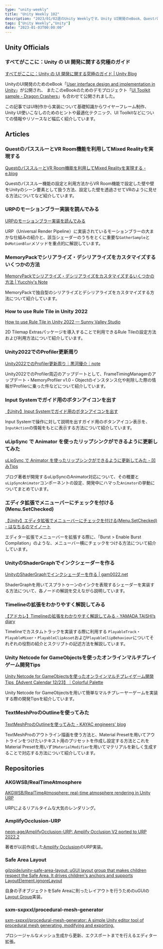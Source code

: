 ```yaml
---
type: "unity-weekly"
title: "Unity Weekly 102"
description: "2023/01/02週のUnity Weeklyです。Unity UI開発のeBook、Questパススルー、URPモーションブラー、Unity2022でのProfilerアップデート、MemoryPackなどについて取り上げています。"
tags: ["Unity Weekly","Unity"]
date: "2023-01-03T00:00:00"
---
```


## Unity Officials

### すべてがここに：Unity の UI 開発に関する究極のガイド 

[すべてがここに：Unity の UI 開発に関する究極のガイド | Unity Blog](https://blog.unity.com/ja/games/ultimate-guide-to-creating-ui-interfaces)

UnityのUI開発のためのeBook「[User interface design and implementation in Unity](https://resources.unity.com/games/user-interface-design-and-implementation-in-unity)」が公開され、
またこのeBookのためのデモプロジェクト「[UI Toolkit sample - Dragon Crashers](https://assetstore.unity.com/packages/essentials/tutorial-projects/ui-toolkit-sample-dragon-crashers-231178)」も合わせて公開されました。

この記事ではUI制作から実装について基礎知識からワイヤーフレーム制作、Unity UI使いこなしのためのヒントや最適化テクニック、UI Toolkitなどについての情報やリソースなど幅広く紹介しています。

## Articles

###  QuestのパススルーとVR Room機能を利用してMixed Realityを実現する

[QuestのパススルーとVR Room機能を利用してMixed Realityを実現する - e.blog](https://edom18.hateblo.jp/entry/2023/01/01/162510)

Questのパススルー機能の設定と利用方法からVR Room機能で設定した壁や壁をUnityのシーン要素として扱う方法、設定した壁を透過させてVRのように見せる方法についてなど紹介しています。

### URPのモーションブラー実装を読んでみる

[URPのモーションブラー実装を読んでみる](https://zenn.dev/r_ngtm/articles/urp-motion-blur)

URP（Universal Render Pipeline）に実装されているモーションブラーの大まかな仕組みの紹介と、該当シェーダーのうちをとくに重要な`GatherSample`と`DoMotionBlur`メソッドを重点的に解説しています。

### MemoryPackでシリアライズ・デシリアライズをカスタマイズするいくつかの方法

[MemoryPackでシリアライズ・デシリアライズをカスタマイズするいくつかの方法 | Yucchiy's Note](https://blog.yucchiy.com/2023/01/memorypack-custom-serialize-deserialize/)

MemoryPackで独自型のシリアライズとデシリアライズをカスタマイズする方法について紹介しています。

### How to use Rule Tile in Unity 2022

[How to use Rule Tile in Unity 2022 — Sunny Valley Studio](https://www.sunnyvalleystudio.com/blog/rule-tile-in-unity-2022)

2D Tilemap Extrasパッケージを導入することで利用できるRule Tileの設定方法および利用方法について紹介しています。

### Unity2022でのProfiler更新周り

[Unity2022でのProfiler更新周り｜黒河優介｜note](https://note.com/wotakuro/n/ndfe69d11324a)

Unity2022でのProfiler周辺のアップデートとして、FrameTimingManagerのアップデート・MemoryProfiler v1.0・Objectのインスタンス化や削除した際の情報がProfilerに乗った件などについて紹介しています。

### Input Systemでガイド用のボタンアイコンを出す

[【Unity】Input Systemでガイド用のボタンアイコンを出す](https://zenn.dev/ruccho/articles/9b9f7fd63b921c)

Input Systemで操作に対して説明を出すガイド用のボタンアイコン表示を、`InputAction`の情報をもとに表示する方法について紹介しています。

### uLipSync で Animator を使ったリップシンクができるように更新してみた

[uLipSync で Animator を使ったリップシンクができるように更新してみた - 凹みTips](https://tips.hecomi.com/entry/2022/12/28/233803)

ブログ著者が開発するuLipSyncのAnimator対応について、その概要と`uLipSyncAnimator`コンポーネントの設定、開発中にハマった`Animator`の挙動についてまとめています。

### エディタ拡張でメニューバーにチェックを付ける(Menu.SetChecked)

[【Unity】エディタ拡張でメニューバーにチェックを付ける(Menu.SetChecked) - はなちるのマイノート](https://www.hanachiru-blog.com/entry/2023/01/02/120000)

エディター拡張でメニューバーを拡張する際に、「Burst > Enable Burst Compilation」のような、メニューバー横にチェックをつける方法について紹介しています。

### UnityのShaderGraphでインクシェーダーを作る

[UnityのShaderGraphでインクシェーダーを作る | gam0022.net](https://gam0022.net/blog/2022/12/25/unity-ink-shader/)

ShaderGraphを用いてスプラトゥーンのインクを表現するシェーダーを実装する方法について、各ノードの解説を交えながら説明しています。

### Timelineの拡張をわかりやすく解説してみる

[【アドカレ】Timelineの拡張をわかりやすく解説してみる - YAMADA TAISHI’s diary](https://orotiyamatano.hatenablog.com/entry/TimeLine)

Timelineでカスタムトラックを実装する際に利用する `PlayableTrack`・`PlayableMixer`・`PlayableClipAsset`および`PlayableClipBehaviour`についてそれぞれの役割の紹介とスクリプトの記述方法を解説しています。

### Unity Netcode for GameObjectsを使ったオンラインマルチプレイゲーム開発Tips

[Unity Netcode for GameObjectsを使ったオンラインマルチプレイゲーム開発Tips【Advent Calendar 12/23】｜Colorful Palette](https://media.colorfulpalette.co.jp/n/n08799dd4ae7e?magazine_key=m753f507dae79)

Unity Netcode for GameObjectsを用いて簡単なマルチプレーヤーゲームを実装する際の開発Tipsを紹介しています。

### TextMeshProのOutlineを使ってみた

[TextMeshProのOutlineを使ってみた - KAYAC engineers' blog](https://techblog.kayac.com/2022-group-calendar-textmesh-pro-outline)

TextMeshProのアウトライン描画を使う方法と、Material Presetを用いてアウトラインをつけたいテキスト用のプリセットを作成し設定する方法とこれをMaterial Presetを用いず`IMaterialModifier`を用いてマテリアルを新しく生成することで対応する方法について紹介しています。

## Repositories

### AKGWSB/RealTimeAtmosphere

[AKGWSB/RealTimeAtmosphere: real-time atmosphere rendering in Unity URP](https://github.com/AKGWSB/RealTimeAtmosphere)

URPによるリアルタイムな大気のレンダリング。

### AmplifyOcclusion-URP

[neon-age/AmplifyOcclusion-URP: Amplify Occlusion V2 ported to URP 2022.2](https://github.com/neon-age/AmplifyOcclusion-URP)

著者が以前作成した[Amplify Occlusion](https://github.com/AmplifyCreations/AmplifyOcclusion)のURP実装。

### Safe Area Layout

[gilzoide/unity-safe-area-layout: uGUI layout group that makes children respect the Safe Area. It drives children's anchors and supports LayoutElement.ignoreLayout](https://github.com/gilzoide/unity-safe-area-layout)

自身の子オブジェクトをSafe Areaに則ったレイアウトを行うためのuGUIの[Layout Group](https://docs.unity3d.com/Packages/com.unity.ugui@1.0/manual/UIAutoLayout.html#layout-groups)実装。

### sxm-sxpxxl/procedural-mesh-generator

[sxm-sxpxxl/procedural-mesh-generator: A simple Unity editor tool of procedural mesh generating, modifying and exporting.](https://github.com/sxm-sxpxxl/procedural-mesh-generator)

プロシージャルなメッシュ生成から更新、エクスポートまでを行えるエディター拡張。
